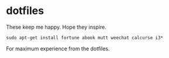 # dotfiles
These keep me happy. Hope they inspire.

```
sudo apt-get install fortune abook mutt weechat calcurse i3*
```

For maximum experience from the dotfiles.
